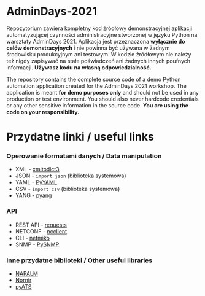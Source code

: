 # AdminDays-2021
Repozytorium zawiera kompletny kod źródłowy demonstracyjnej aplikacji automatyzującej czynności administracyjne stworzonej w języku Python na warsztaty AdminDays 2021.
Aplikacja jest przeznaczona **wyłącznie do celów demonstracyjnych** i nie powinna być używana w żadnym środowisku produkcyjnym ani testowym. W kodzie źródłowym nie należy też nigdy zapisywać na stałe poświadczeń ani żadnych innych poufnych informacji. 
**Używasz kodu na własną odpowiedzialność.**

The repository contains the complete source code of a demo Python automation application created for the AdminDays 2021 workshop.
The application is meant **for demo purposes only** and should not be used in any production or test environment. You should also never hardcode credentials or any other sensitive information in the source code.
**You are using the code on your responsibility.**



# Przydatne linki / useful links

### Operowanie formatami danych / Data manipulation
* XML - [xmltodict3](https://pypi.org/project/xmltodict3/)
* JSON - `import json` (biblioteka systemowa)
* YAML - [PyYAML](https://pypi.org/project/PyYAML/)
* CSV - `import csv` (biblioteka systemowa)
* YANG - [pyang](https://pypi.org/project/pyang/)

### API
* REST API - [requests](https://pypi.org/project/requests/)
* NETCONF - [ncclient](https://pypi.org/project/ncclient/)
* CLI - [netmiko](https://pypi.org/project/netmiko/)
* SNMP - [PySNMP](https://pypi.org/project/pysnmp/)


### Inne przydatne biblioteki / Other useful libraries
* [NAPALM](https://napalm.readthedocs.com/)
* [Nornir](https://nornir.readthedocs.com/)
* [pyATS](https://developer.cisco.com/pyats/)
